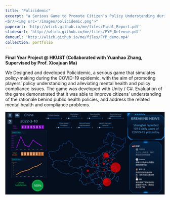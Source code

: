```yaml
---
title: "Policidemic"
excerpt: "a Serious Game to Promote Citizen’s Policy Understanding during a Public Health Crisis
<br/><img src='/images/policidemic.png'>"
paperurl: 'http://wlicb.github.io/me/files/Final_Report.pdf'
slidesurl: 'http://wlicb.github.io/me/files/FYP_Defense.pdf'
demourl: 'http://wlicb.github.io/me/files/FYP_demo.mp4'
collection: portfolio
---
```


**Final Year Project @ HKUST (Collaborated with Yuanhao Zhang, Supervised by Prof. Xioajuan Ma)**

We Designed and developed Policidemic, a serious game that simulates policy-making during the COVID-19 epidemic, with the aim of promoting players’ policy understanding and alleviating mental health and policy compliance issues. The game was developed with Unity / C#. Evaluation of the game demonstrated that it was able to improve citizens’ understanding of the rationale behind public health policies, and address the related mental health and compliance problems.

<img src='/images/policidemic.png'>

